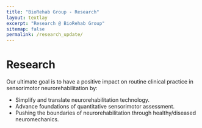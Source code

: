 ```yaml
---
title: "BioRehab Group - Research"
layout: textlay
excerpt: "Research @ BioRehab Group"
sitemap: false
permalink: /research_update/
---
```


# Research

Our ultimate goal is to have a positive impact on routine clinical practice in sensorimotor neurorehabilitation by: 
* Simplify and translate neurorehabilitation technology.
* Advance foundations of quantitative sensorimotor assessment.
* Pushing the boundaries of neurorehabilitation through healthy/diseased neuromechanics.